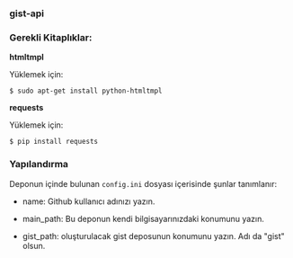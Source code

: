 ### gist-api

### Gerekli Kitaplıklar:

**htmltmpl**

Yüklemek için:

`$ sudo apt-get install python-htmltmpl`

**requests**

Yüklemek için:

`$ pip install requests`

### Yapılandırma

Deponun içinde bulunan `config.ini` dosyası içerisinde şunlar tanımlanır:

- name: Github kullanıcı adınızı yazın.

- main_path: Bu deponun kendi bilgisayarınızdaki konumunu yazın.

- gist_path: oluşturulacak gist deposunun konumunu yazın. Adı da "gist" olsun.
